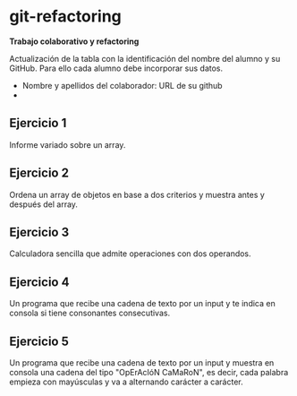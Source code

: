 # git-refactoring
**Trabajo colaborativo y refactoring**

Actualización de la tabla con la identificación del nombre del alumno y su GitHub. Para ello cada alumno debe incorporar sus datos.

- Nombre y apellidos del colaborador:  URL de su github
-
## Ejercicio 1
Informe variado sobre un array.
## Ejercicio 2
Ordena un array de objetos en base a dos criterios y muestra antes y después del array.
## Ejercicio 3
Calculadora sencilla que admite operaciones con dos operandos.
## Ejercicio 4
Un programa que recibe una cadena de texto por un input y te indica en consola si tiene consonantes consecutivas.
## Ejercicio 5
Un programa que recibe una cadena de texto por un input y muestra en consola una cadena del tipo "OpErAcIóN CaMaRoN", es decir, cada palabra empieza con mayúsculas y va a alternando carácter a carácter.